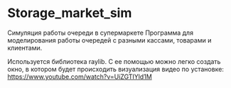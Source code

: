 # Storage_market_sim
Симуляция работы очереди в супермаркете Программа для моделирования работы очередей с разными кассами, товарами и клиентами.

Используется библиотека raylib. С ее помощью можно легко создать окно, в котором будет происходить визуализация
видео по установке: https://www.youtube.com/watch?v=UiZGTIYld1M
